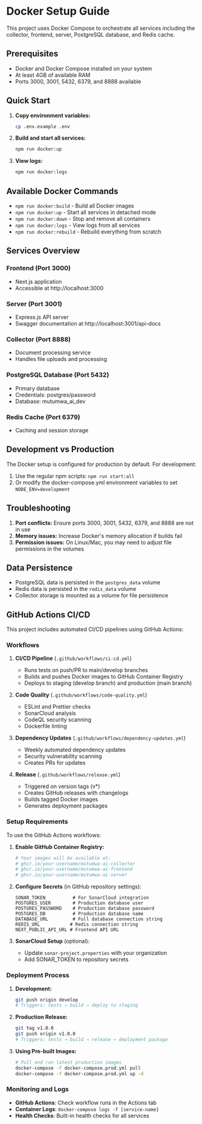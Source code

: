 # Docker Setup Guide

This project uses Docker Compose to orchestrate all services including the collector, frontend, server, PostgreSQL database, and Redis cache.

## Prerequisites

- Docker and Docker Compose installed on your system
- At least 4GB of available RAM
- Ports 3000, 3001, 5432, 6379, and 8888 available

## Quick Start

1. **Copy environment variables:**
   ```bash
   cp .env.example .env
   ```

2. **Build and start all services:**
   ```bash
   npm run docker:up
   ```

3. **View logs:**
   ```bash
   npm run docker:logs
   ```

## Available Docker Commands

- `npm run docker:build` - Build all Docker images
- `npm run docker:up` - Start all services in detached mode
- `npm run docker:down` - Stop and remove all containers
- `npm run docker:logs` - View logs from all services
- `npm run docker:rebuild` - Rebuild everything from scratch

## Services Overview

### Frontend (Port 3000)
- Next.js application
- Accessible at http://localhost:3000

### Server (Port 3001)
- Express.js API server
- Swagger documentation at http://localhost:3001/api-docs

### Collector (Port 8888)
- Document processing service
- Handles file uploads and processing

### PostgreSQL Database (Port 5432)
- Primary database
- Credentials: postgres/password
- Database: mutumwa_ai_dev

### Redis Cache (Port 6379)
- Caching and session storage

## Development vs Production

The Docker setup is configured for production by default. For development:

1. Use the regular npm scripts: `npm run start:all`
2. Or modify the docker-compose.yml environment variables to set `NODE_ENV=development`

## Troubleshooting

1. **Port conflicts:** Ensure ports 3000, 3001, 5432, 6379, and 8888 are not in use
2. **Memory issues:** Increase Docker's memory allocation if builds fail
3. **Permission issues:** On Linux/Mac, you may need to adjust file permissions in the volumes

## Data Persistence

- PostgreSQL data is persisted in the `postgres_data` volume
- Redis data is persisted in the `redis_data` volume
- Collector storage is mounted as a volume for file persistence

## GitHub Actions CI/CD

This project includes automated CI/CD pipelines using GitHub Actions:

### Workflows

1. **CI/CD Pipeline** (`.github/workflows/ci-cd.yml`)
   - Runs tests on push/PR to main/develop branches
   - Builds and pushes Docker images to GitHub Container Registry
   - Deploys to staging (develop branch) and production (main branch)

2. **Code Quality** (`.github/workflows/code-quality.yml`)
   - ESLint and Prettier checks
   - SonarCloud analysis
   - CodeQL security scanning
   - Dockerfile linting

3. **Dependency Updates** (`.github/workflows/dependency-updates.yml`)
   - Weekly automated dependency updates
   - Security vulnerability scanning
   - Creates PRs for updates

4. **Release** (`.github/workflows/release.yml`)
   - Triggered on version tags (v*)
   - Creates GitHub releases with changelogs
   - Builds tagged Docker images
   - Generates deployment packages

### Setup Requirements

To use the GitHub Actions workflows:

1. **Enable GitHub Container Registry:**
   ```bash
   # Your images will be available at:
   # ghcr.io/your-username/mutumwa-ai-collector
   # ghcr.io/your-username/mutumwa-ai-frontend
   # ghcr.io/your-username/mutumwa-ai-server
   ```

2. **Configure Secrets** (in GitHub repository settings):
   ```
   SONAR_TOKEN          # For SonarCloud integration
   POSTGRES_USER        # Production database user
   POSTGRES_PASSWORD    # Production database password
   POSTGRES_DB          # Production database name
   DATABASE_URL         # Full database connection string
   REDIS_URL           # Redis connection string
   NEXT_PUBLIC_API_URL # Frontend API URL
   ```

3. **SonarCloud Setup** (optional):
   - Update `sonar-project.properties` with your organization
   - Add SONAR_TOKEN to repository secrets

### Deployment Process

1. **Development:**
   ```bash
   git push origin develop
   # Triggers: tests → build → deploy to staging
   ```

2. **Production Release:**
   ```bash
   git tag v1.0.0
   git push origin v1.0.0
   # Triggers: tests → build → release → deployment package
   ```

3. **Using Pre-built Images:**
   ```bash
   # Pull and run latest production images
   docker-compose -f docker-compose.prod.yml pull
   docker-compose -f docker-compose.prod.yml up -d
   ```

### Monitoring and Logs

- **GitHub Actions**: Check workflow runs in the Actions tab
- **Container Logs**: `docker-compose logs -f [service-name]`
- **Health Checks**: Built-in health checks for all services
